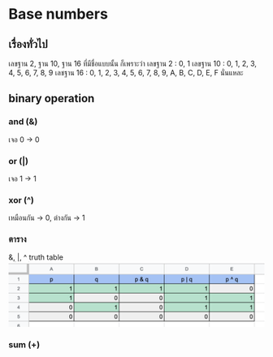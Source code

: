 # Base numbers 
## เรื่องทั่วไป 
เลขฐาน 2, ฐาน 10, ฐาน 16
ที่มีชื่อแบบนั้น ก็เพราะว่า 
เลขฐาน 2  : 0, 1
เลขฐาน 10 : 0, 1, 2, 3, 4, 5, 6, 7, 8, 9
เลชฐาน 16 : 0, 1, 2, 3, 4, 5, 6, 7, 8, 9, A, B, C, D, E, F 
นั่นแหละ 

## binary operation 
### and (&)
เจอ 0 -> 0
### or  (|)
เจอ 1 -> 1
### xor (^)
เหมือนกัน -> 0, ต่างกัน -> 1
### ตาราง
&, |, ^ truth table ![truth table](bitwise_ope.png)
### sum (+) 

